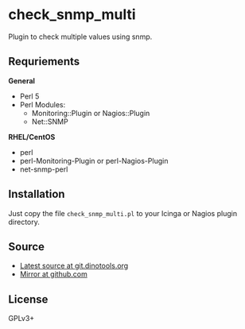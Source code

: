 check_snmp_multi
================

Plugin to check multiple values using snmp.

Requriements
------------

**General**

- Perl 5
- Perl Modules:
    - Monitoring::Plugin or Nagios::Plugin
    - Net::SNMP

**RHEL/CentOS**

- perl
- perl-Monitoring-Plugin or perl-Nagios-Plugin
- net-snmp-perl

Installation
------------

Just copy the file `check_snmp_multi.pl` to your Icinga or Nagios plugin directory.

Source
------

- [Latest source at git.dinotools.org](https://git.dinotools.org/monitoring/check_snmp_multi)
- [Mirror at github.com](https://github.com/DinoTools/monitoring-check_snmp_multi)

License
-------

GPLv3+
